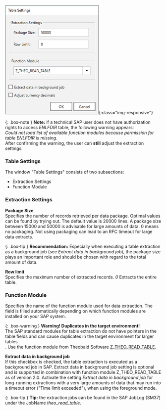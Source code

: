 
![Extraction-Settings-01](/img/content/xu/Table-Extraction-Settings.png){:class="img-responsive"}

{: .box-note }
**Note:** if a technical SAP user does not have authorization rights to access *ENLFDIR* table, the following warning appears:<br>
*Could not load list of available function modules because permission for table ENLFDIR is missing*. <br>
After confirming the warning, the user can **still** adjust the extraction settings.

### Table Settings
The window "Table Settings" consists of two subsections:
- Extraction Settings
- Function Module 


### Extraction Settings

**Package Size** <br>
Specifies the number of records retrieved per data package. Optimal values can be found by trying out. The default value is 20000 lines. 
A package size between 15000 and 50000 is advisable for large amounts of data. 
0 means no packaging. Not using packaging can lead to an RFC timeout for large data extracts.

{: .box-tip }
**Recommendation:** Especially when executing a table extraction as a background job (see *Extract data in background job*), the package size plays an important role and should be chosen with regard to the total amount of data. 

**Row limit** <br>
Specifies the maximum number of extracted records. *0* Extracts the entire table.


### Function Module
Specifies the name of the function module used for data extraction. The field is filled automatically depending on which function modules are installed on your SAP system.

{: .box-warning }
**Warning! Duplicates in the target environment!** <br>
The SAP standard modules for table extraction do not have pointers in the table fields and can cause duplicates in the target environment for larger tables.<br>.
Use the function module from Theobald Software [Z_THEO_READ_TABLE](../sap-customizing).


**Extract data in background job** <br>
If this checkbox is checked, the table extraction is executed as a background job in SAP. Extract data in background job setting is optional and is supported in combination with function module Z_THEO_READ_TABLE as of version 2.0.
Activate the setting *Extract data in background job*  for long-running extractions with a very large amounts of data that may run into a timeout error ("Time limit exceeded"), when using the foreground mode. <br>

{: .box-tip }
**Tip:** the extraction jobs can be found in the SAP JobLog (SM37) under the JobName *theo_read_table*.
